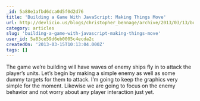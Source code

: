```yaml
---
_id: 5a88e1afbd6dca0d5f0d2d76
title: 'Building a Game With JavaScript: Making Things Move'
url: http://devlicio.us/blogs/christopher_bennage/archive/2013/03/13/building-a-game-with-javascript-making-things-move.aspx
category: articles
slug: 'building-a-game-with-javascript-making-things-move'
user_id: 5a83ce59d6eb0005c4ecda2c
createdOn: '2013-03-15T10:13:04.000Z'
tags: []
---
```


The game we’re building will have waves of enemy ships fly in to attack the player’s units. Let’s begin by making a simple enemy as well as some dummy targets for them to attack. I’m going to keep the graphics very simple for the moment. Likewise we are going to focus on the enemy behavior and not worry about any player interaction just yet.
